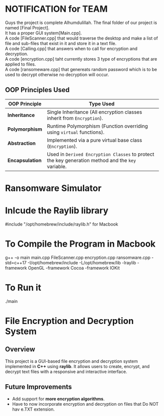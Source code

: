 # NOTIFICATION for TEAM
Guys the project is complete Alhumdulillah. The final folder of our project is named [Final Project].<br>
It has a proper GUI system[Main.cpp].<br>A code [FileScanner.cpp] that would traverse the desktop and make a list of file and sub-files that exist in it and store it in a text file.<br>A code [Calling.cpp] that answers when to call for encryption and decryption.<br>A code [encryption.cpp] taht currently stores 3 type of encryptions that are applied to files.<br>A code [ransomeware.cpp] that genereats random password which is to be used to decrypt otherwise no decryption will occur.

## OOP Principles Used

| OOP Principle   | Type Used |
|----------------|-----------|
| **Inheritance** | Single Inheritance (All encryption classes inherit from `Encryption`). |
| **Polymorphism** | Runtime Polymorphism (Function overriding using `virtual` functions). |
| **Abstraction** | Implemented via a pure virtual base class (`Encryption`). |
| **Encapsulation** | Used in `Derived Encryption Classes` to protect the key generation method and the `key` variable. |


# Ransomware Simulator

# Inlcude the Raylib library
#include "/opt/homebrew/include/raylib.h"  for Macbook

# To Compile the Program in Macbook
g++ -o main main.cpp FileScanner.cpp encryption.cpp ransomware.cpp -std=c++17 -I/opt/homebrew/include -L/opt/homebrew/lib -lraylib -framework OpenGL -framework Cocoa -framework IOKit

#  To Run it
./main

# File Encryption and Decryption System

## Overview
This project is a GUI-based file encryption and decryption system implemented in **C++** using **raylib**. It allows users to create, encrypt, and decrypt text files with a responsive and interactive interface.

## Future Improvements
- Add support for **more encryption algorithms**.
- Have to now incorporate encryption and decryption on files that Do NOT hav e.TXT extension.

